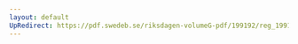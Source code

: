 ```yaml
---
layout: default
UpRedirect: https://pdf.swedeb.se/riksdagen-volumeG-pdf/199192/reg_199192/reg_199192_0234.pdf
---
```

